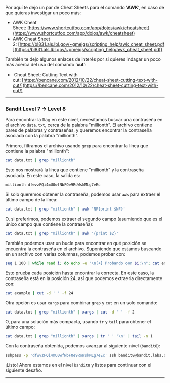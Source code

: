 Por aquí te dejo un par de Cheat Sheets para el comando ‘**AWK**‘, en caso de que quieras investigar un poco más:

- AWK Cheat Sheet: [https://www.shortcutfoo.com/app/dojos/awk/cheatsheet](https://www.shortcutfoo.com/app/dojos/awk/cheatsheet)
- AWK Cheat Sheet 2: [https://bl831.als.lbl.gov/~gmeigs/scripting_help/awk_cheat_sheet.pdf](https://bl831.als.lbl.gov/~gmeigs/scripting_help/awk_cheat_sheet.pdf)

También te dejo algunos enlaces de interés por si quieres indagar un poco más acerca del uso del comando ‘**cut**‘:

-  Cheat Sheet: Cutting Text with cut: [https://bencane.com/2012/10/22/cheat-sheet-cutting-text-with-cut/](https://bencane.com/2012/10/22/cheat-sheet-cutting-text-with-cut/)

---
### Bandit Level 7 → Level 8

Para encontrar la flag en este nivel, necesitamos buscar una contraseña en el archivo `data.txt`, cerca de la palabra "millionth". El archivo contiene pares de palabras y contraseñas, y queremos encontrar la contraseña asociada con la palabra "millionth".

Primero, filtramos el archivo usando `grep` para encontrar la línea que contiene la palabra "millionth":

```bash
cat data.txt | grep "millionth"
```

Esto nos mostrará la línea que contiene "millionth" y la contraseña asociada. En este caso, la salida es:

```bash
millionth dfwvzFQi4mU0wfNbFOe9RoWskMLg7eEc
```

Si solo queremos obtener la contraseña, podemos usar `awk` para extraer el último campo de la línea:

```bash
cat data.txt | grep "millionth" | awk 'NF{print $NF}'
```

O, si preferimos, podemos extraer el segundo campo (asumiendo que es el único campo que contiene la contraseña):

```bash
cat data.txt | grep "millionth" | awk '{print $2}'
```

También podemos usar un bucle para encontrar en qué posición se encuentra la contraseña en el archivo. Suponiendo que estamos buscando en un archivo con varias columnas, podemos probar con:

```bash
seq 1 100 | while read i; do echo -e "\n[+] Probando con $i:\n"; cat example | cut -d ' ' -f $i ; done
```

Esto prueba cada posición hasta encontrar la correcta. En este caso, la contraseña está en la posición 24, así que podemos extraerla directamente con:

```bash
cat example | cut -d ' ' -f 24
```

Otra opción es usar `xargs` para combinar `grep` y `cut` en un solo comando:

```bash
cat data.txt | grep "millionth" | xargs | cut -d ' ' -f 2
```

O, para una solución más compacta, usando `tr` y `tail` para obtener el último campo:

```bash
cat data.txt | grep "millionth" | xargs | tr ' ' '\n' | tail -n 1
```

Con la contraseña obtenida, podemos avanzar al siguiente nivel (`bandit8`):

```bash
sshpass -p 'dfwvzFQi4mU0wfNbFOe9RoWskMLg7eEc' ssh bandit8@bandit.labs.overthewire.org -p 2220
```

¡Listo! Ahora estamos en el nivel `bandit8` y listos para continuar con el siguiente desafío.

---


